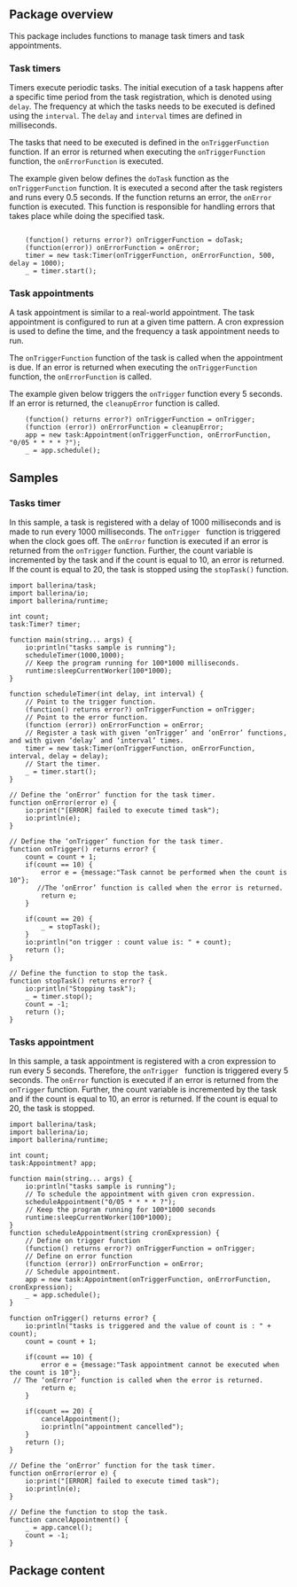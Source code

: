 ## Package overview

This package includes functions to manage task timers and task appointments.

### Task timers

Timers execute periodic tasks. The initial execution of a task happens after a specific time period from the task registration, which is denoted using `delay`.  The frequency at which the tasks needs to be executed is defined using the `interval`. The `delay` and `interval` times are defined in milliseconds.

The tasks that need to be executed is defined in the `onTriggerFunction` function.  If an error is returned when executing the `onTriggerFunction` function, the `onErrorFunction` is executed.

The example given below defines the `doTask` function as the  `onTriggerFunction` function. It is executed a second after the task registers and runs every 0.5 seconds. If the function returns an error, the  `onError` function is executed. This function is responsible for handling errors that takes place while doing the specified task.

```ballerina

    (function() returns error?) onTriggerFunction = doTask;
    (function(error)) onErrorFunction = onError;
    timer = new task:Timer(onTriggerFunction, onErrorFunction, 500, delay = 1000);
    _ = timer.start();

```

### Task appointments

A task appointment is similar to a real-world appointment. The task appointment is configured to run at a given time pattern. A cron expression is used to define the time, and the frequency a task appointment needs to run. 

The `onTriggerFunction` function of the task is called when the appointment is due.  If an error is returned when executing the `onTriggerFunction` function, the `onErrorFunction` is called.

The example given below triggers the `onTrigger` function every 5 seconds. If an error is returned, the `cleanupError` function is called.

```ballerina
    (function() returns error?) onTriggerFunction = onTrigger;
    (function (error)) onErrorFunction = cleanupError;
    app = new task:Appointment(onTriggerFunction, onErrorFunction, "0/05 * * * * ?");
    _ = app.schedule();
```

## Samples

### Tasks timer

In this sample, a task is registered with a delay of 1000 milliseconds and is made to run every 1000 milliseconds. The `onTrigger ` function is triggered when the clock goes off. The `onError` function is executed if an error is returned from the `onTrigger` function. Further, the count variable is incremented by the task and if the count is equal to 10, an error is returned. If the count is equal to 20, the task is stopped using the `stopTask()` function.

```ballerina
import ballerina/task;
import ballerina/io;
import ballerina/runtime;

int count;
task:Timer? timer;

function main(string... args) {
    io:println("tasks sample is running");
    scheduleTimer(1000,1000);
    // Keep the program running for 100*1000 milliseconds.
    runtime:sleepCurrentWorker(100*1000);
}

function scheduleTimer(int delay, int interval) {
    // Point to the trigger function.
    (function() returns error?) onTriggerFunction = onTrigger;
    // Point to the error function.
    (function (error)) onErrorFunction = onError;
    // Register a task with given ‘onTrigger’ and ‘onError’ functions, and with given ‘delay’ and ‘interval’ times. 
    timer = new task:Timer(onTriggerFunction, onErrorFunction, interval, delay = delay);
    // Start the timer.
    _ = timer.start();
}

// Define the ‘onError’ function for the task timer.
function onError(error e) {
    io:print("[ERROR] failed to execute timed task");
    io:println(e);
}

// Define the ‘onTrigger’ function for the task timer.
function onTrigger() returns error? {
    count = count + 1;
    if(count == 10) {
        error e = {message:"Task cannot be performed when the count is 10"};
	   //The ‘onError’ function is called when the error is returned.
        return e;
    }

    if(count == 20) {
        _ = stopTask();
    }
    io:println("on trigger : count value is: " + count);
    return ();
}

// Define the function to stop the task.
function stopTask() returns error? {
    io:println("Stopping task");
    _ = timer.stop();
    count = -1;
    return ();
}

```

### Tasks appointment

In this sample, a task appointment is registered with a cron expression to run every 5 seconds. Therefore, the `onTrigger ` function is triggered every 5 seconds. The `onError` function is executed if an error is returned from the `onTrigger` function. Further, the count variable is incremented by the task and if the count is equal to 10, an error is returned. If the count is equal to 20, the task is stopped.


```ballerina
import ballerina/task;
import ballerina/io;
import ballerina/runtime;

int count;
task:Appointment? app;

function main(string... args) {
    io:println("tasks sample is running");
    // To schedule the appointment with given cron expression.
    scheduleAppointment("0/05 * * * * ?");
    // Keep the program running for 100*1000 seconds
    runtime:sleepCurrentWorker(100*1000);
}
function scheduleAppointment(string cronExpression) {
    // Define on trigger function
    (function() returns error?) onTriggerFunction = onTrigger;
    // Define on error function
    (function (error)) onErrorFunction = onError;
    // Schedule appointment.
    app = new task:Appointment(onTriggerFunction, onErrorFunction, cronExpression);
    _ = app.schedule();
}

function onTrigger() returns error? {
    io:println("tasks is triggered and the value of count is : " + count);
    count = count + 1;

    if(count == 10) {
        error e = {message:"Task appointment cannot be executed when the count is 10"};
 // The ‘onError’ function is called when the error is returned.
        return e;
    }

    if(count == 20) {
        cancelAppointment();
        io:println("appointment cancelled");
    }
    return ();
}

// Define the ‘onError’ function for the task timer.
function onError(error e) {
    io:print("[ERROR] failed to execute timed task");
    io:println(e);
}

// Define the function to stop the task.
function cancelAppointment() {
    _ = app.cancel();
    count = -1;
}

```
## Package content
